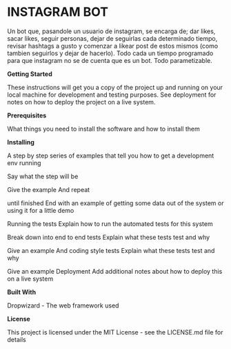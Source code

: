 # INSTAGRAM BOT

Un bot que, pasandole un usuario de instagram, se encarga de; dar likes, sacar likes, seguir personas, dejar de seguirlas cada determinado tiempo, revisar hashtags a gusto y comenzar a likear post de estos mismos (como tambien seguirlos y dejar de hacerlo). Todo cada un tiempo programado para que instagram no se de cuenta que es un bot. Todo parametizable.

**Getting Started**

These instructions will get you a copy of the project up and running on your local machine for development and testing purposes. See deployment for notes on how to deploy the project on a live system.

**Prerequisites**

What things you need to install the software and how to install them


**Installing**

A step by step series of examples that tell you how to get a development env running

Say what the step will be

Give the example
And repeat

until finished
End with an example of getting some data out of the system or using it for a little demo

Running the tests
Explain how to run the automated tests for this system

Break down into end to end tests
Explain what these tests test and why

Give an example
And coding style tests
Explain what these tests test and why

Give an example
Deployment
Add additional notes about how to deploy this on a live system

**Built With**

Dropwizard - The web framework used

**License**

This project is licensed under the MIT License - see the LICENSE.md file for details

